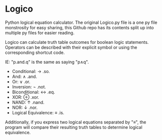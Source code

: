 # Logico
Python logical equation calculator.
The original Logico.py file is a one py file monstrosity for easy sharing, this Github repo has its contents split up into multiple py files for easier reading.

Logico can calculate truth table outcomes for boolean logic statements. Operators can be described with their explicit symbol or using the corresponding shortcut code.

IE: "p.and.q" is the same as saying "p∧q".
-  Conditional: →  .so.
-  And: ∧ .and.
-  Or: ∨ .or.
-  Inversion: ¬ .not.
-  Biconditional: ↔ .eq.
-  XOR: ⊕ .xor.
-  NAND: ↑ .nand.
-  NOR: ↓ .nor.
-  Logical Equivalence: ≡ .is.
  
Additionally, if you express two logical equations separated by "≡", the program will compare their resulting truth tables to determine logical equivalence.
